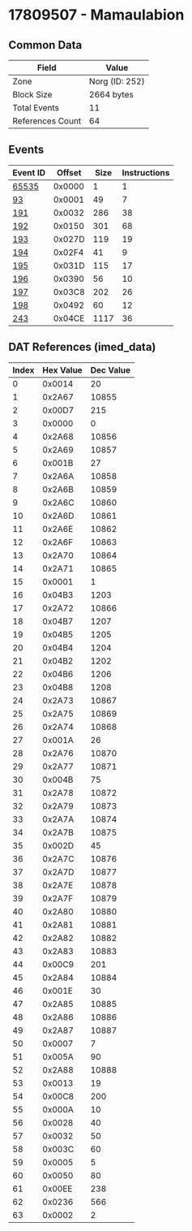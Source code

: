 # 17809507 - Mamaulabion

## Common Data

| Field            | Value          |
|------------------|----------------|
| Zone             | Norg (ID: 252) |
| Block Size       | 2664 bytes     |
| Total Events     | 11             |
| References Count | 64             |

## Events

| Event ID            | Offset   |   Size |   Instructions |
|---------------------|----------|--------|----------------|
| [65535](./65535.md) | 0x0000   |      1 |              1 |
| [93](./93.md)       | 0x0001   |     49 |              7 |
| [191](./191.md)     | 0x0032   |    286 |             38 |
| [192](./192.md)     | 0x0150   |    301 |             68 |
| [193](./193.md)     | 0x027D   |    119 |             19 |
| [194](./194.md)     | 0x02F4   |     41 |              9 |
| [195](./195.md)     | 0x031D   |    115 |             17 |
| [196](./196.md)     | 0x0390   |     56 |             10 |
| [197](./197.md)     | 0x03C8   |    202 |             26 |
| [198](./198.md)     | 0x0492   |     60 |             12 |
| [243](./243.md)     | 0x04CE   |   1117 |             36 |

## DAT References (imed_data)

|   Index | Hex Value   |   Dec Value |
|---------|-------------|-------------|
|       0 | 0x0014      |          20 |
|       1 | 0x2A67      |       10855 |
|       2 | 0x00D7      |         215 |
|       3 | 0x0000      |           0 |
|       4 | 0x2A68      |       10856 |
|       5 | 0x2A69      |       10857 |
|       6 | 0x001B      |          27 |
|       7 | 0x2A6A      |       10858 |
|       8 | 0x2A6B      |       10859 |
|       9 | 0x2A6C      |       10860 |
|      10 | 0x2A6D      |       10861 |
|      11 | 0x2A6E      |       10862 |
|      12 | 0x2A6F      |       10863 |
|      13 | 0x2A70      |       10864 |
|      14 | 0x2A71      |       10865 |
|      15 | 0x0001      |           1 |
|      16 | 0x04B3      |        1203 |
|      17 | 0x2A72      |       10866 |
|      18 | 0x04B7      |        1207 |
|      19 | 0x04B5      |        1205 |
|      20 | 0x04B4      |        1204 |
|      21 | 0x04B2      |        1202 |
|      22 | 0x04B6      |        1206 |
|      23 | 0x04B8      |        1208 |
|      24 | 0x2A73      |       10867 |
|      25 | 0x2A75      |       10869 |
|      26 | 0x2A74      |       10868 |
|      27 | 0x001A      |          26 |
|      28 | 0x2A76      |       10870 |
|      29 | 0x2A77      |       10871 |
|      30 | 0x004B      |          75 |
|      31 | 0x2A78      |       10872 |
|      32 | 0x2A79      |       10873 |
|      33 | 0x2A7A      |       10874 |
|      34 | 0x2A7B      |       10875 |
|      35 | 0x002D      |          45 |
|      36 | 0x2A7C      |       10876 |
|      37 | 0x2A7D      |       10877 |
|      38 | 0x2A7E      |       10878 |
|      39 | 0x2A7F      |       10879 |
|      40 | 0x2A80      |       10880 |
|      41 | 0x2A81      |       10881 |
|      42 | 0x2A82      |       10882 |
|      43 | 0x2A83      |       10883 |
|      44 | 0x00C9      |         201 |
|      45 | 0x2A84      |       10884 |
|      46 | 0x001E      |          30 |
|      47 | 0x2A85      |       10885 |
|      48 | 0x2A86      |       10886 |
|      49 | 0x2A87      |       10887 |
|      50 | 0x0007      |           7 |
|      51 | 0x005A      |          90 |
|      52 | 0x2A88      |       10888 |
|      53 | 0x0013      |          19 |
|      54 | 0x00C8      |         200 |
|      55 | 0x000A      |          10 |
|      56 | 0x0028      |          40 |
|      57 | 0x0032      |          50 |
|      58 | 0x003C      |          60 |
|      59 | 0x0005      |           5 |
|      60 | 0x0050      |          80 |
|      61 | 0x00EE      |         238 |
|      62 | 0x0236      |         566 |
|      63 | 0x0002      |           2 |
